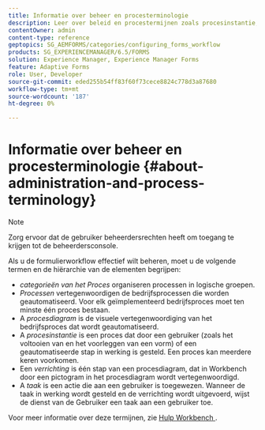 ```yaml
---
title: Informatie over beheer en procesterminologie
description: Leer over beleid en procestermijnen zoals procesinstantie, procesdiagram en verrichting.
contentOwner: admin
content-type: reference
geptopics: SG_AEMFORMS/categories/configuring_forms_workflow
products: SG_EXPERIENCEMANAGER/6.5/FORMS
solution: Experience Manager, Experience Manager Forms
feature: Adaptive Forms
role: User, Developer
source-git-commit: eded255b54ff83f60f73cece8824c778d3a87680
workflow-type: tm+mt
source-wordcount: '187'
ht-degree: 0%

---
```


# Informatie over beheer en procesterminologie {#about-administration-and-process-terminology}

>[!NOTE]
> 
> Zorg ervoor dat de gebruiker beheerdersrechten heeft om toegang te krijgen tot de beheerdersconsole.

Als u de formulierworkflow effectief wilt beheren, moet u de volgende termen en de hiërarchie van de elementen begrijpen:

* *categorieën van het Proces* organiseren processen in logische groepen.
* *Processen* vertegenwoordigen de bedrijfsprocessen die worden geautomatiseerd. Voor elk geïmplementeerd bedrijfsproces moet ten minste één proces bestaan.
* A *procesdiagram* is de visuele vertegenwoordiging van het bedrijfsproces dat wordt geautomatiseerd.
* A *procesinstantie* is een proces dat door een gebruiker (zoals het voltooien van en het voorleggen van een vorm) of een geautomatiseerde stap in werking is gesteld. Een proces kan meerdere keren voorkomen.
* Een *verrichting* is één stap van een procesdiagram, dat in Workbench door een pictogram in het procesdiagram wordt vertegenwoordigd.
* A *taak* is een actie die aan een gebruiker is toegewezen. Wanneer de taak in werking wordt gesteld en de verrichting wordt uitgevoerd, wijst de dienst van de Gebruiker een taak aan een gebruiker toe.

Voor meer informatie over deze termijnen, zie [ Hulp Workbench ](https://www.adobe.com/go/learn_aemforms_workbench_63).
